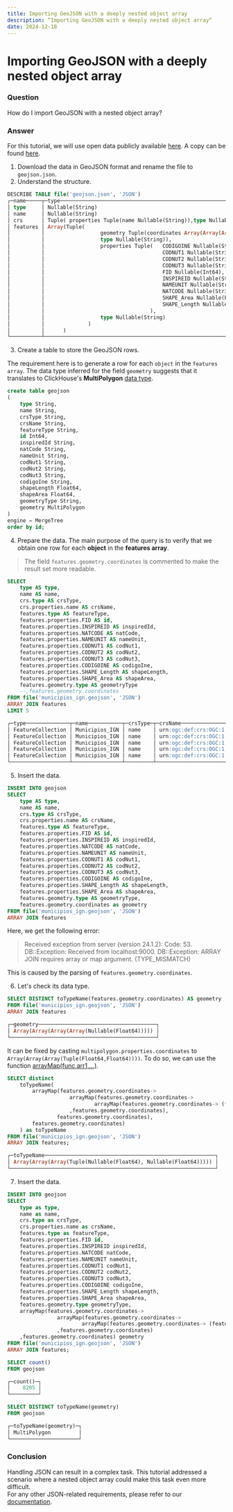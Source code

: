 ```yaml
---
title: Importing GeoJSON with a deeply nested object array
description: “Importing GeoJSON with a deeply nested object array“
date: 2024-12-18
---
```


# Importing GeoJSON with a deeply nested object array

### Question 
How do I import GeoJSON with a nested object array?

### Answer
For this tutorial, we will use open data publicly available [here](https://opendata.esri.es/datasets/ComunidadSIG::municipios-ign/explore?location=39.536006%2C-0.303882%2C6.57). A copy can be found [here](https://datasets-documentation.s3.eu-west-3.amazonaws.com/geoJSON/Municipios.geojson).

1. Download the data in GeoJSON format and rename the file to `geojson.json`.
2. Understand the structure.  

```sql
DESCRIBE TABLE file('geojson.json', 'JSON')
┌─name─────┬─type─────────────────────────────────────────────────────────────────────────────────────────┐
│ type     │ Nullable(String)                                                                             │     
│ name     │ Nullable(String)                                                                             │     
│ crs      │ Tuple( properties Tuple(name Nullable(String)),type Nullable(String))                        │     
│ features │ Array(Tuple(                                                                                 │  
│          │                  geometry Tuple(coordinates Array(Array(Array(Array(Nullable(Float64))))),   │  
│          │                  type Nullable(String)),                                                     │  
│          │                  properties Tuple(   CODIGOINE Nullable(String),                             │  
│          │                                      CODNUT1 Nullable(String),                               │  
│          │                                      CODNUT2 Nullable(String),                               │  
│          │                                      CODNUT3 Nullable(String),                               │  
│          │                                      FID Nullable(Int64),                                    │  
│          │                                      INSPIREID Nullable(String),                             │  
│          │                                      NAMEUNIT Nullable(String),                              │ 
│          │                                      NATCODE Nullable(String),                               │  
│          │                                      SHAPE_Area Nullable(Float64),                           │  
│          │                                      SHAPE_Length Nullable(Float64)                          │  
│          │                                  ),                                                          │  
│          │                  type Nullable(String)                                                       │  
│          │              )                                                                               │  
│          │      )                                                                                       │  
└──────────┴──────────────────────────────────────────────────────────────────────────────────────────────┘ 
```
3. Create a table to store the GeoJSON rows.  

The requirement here is to generate a row for each `object` in the `features array`.
The data type inferred for the field `geometry` suggests that it translates to ClickHouse's **MultiPolygon** [data type](https://clickhouse.com/docs/en/sql-reference/data-types/geo#multipolygon).

```sql
create table geojson 
(
    type String,
    name String,
    crsType String,
    crsName String,
    featureType String,
    id Int64,
    inspiredId String,
    natCode String,
    nameUnit String,
    codNut1 String,
    codNut2 String,
    codNut3 String,
    codigoIne String,
    shapeLength Float64,
    shapeArea Float64,
    geometryType String,
    geometry MultiPolygon
)
engine = MergeTree
order by id;
```

4. Prepare the data.
The main purpose of the query is to verify that we obtain one row for each **object** in the **features array**.

>The field `features.geometry.coordinates` is commented to make the result set more readable.

```sql
SELECT
    type AS type,
    name AS name,
    crs.type AS crsType,
    crs.properties.name AS crsName,
    features.type AS featureType,
    features.properties.FID AS id,
    features.properties.INSPIREID AS inspiredId,
    features.properties.NATCODE AS natCode,
    features.properties.NAMEUNIT AS nameUnit,
    features.properties.CODNUT1 AS codNut1,
    features.properties.CODNUT2 AS codNut2,
    features.properties.CODNUT3 AS codNut3,
    features.properties.CODIGOINE AS codigoIne,
    features.properties.SHAPE_Length AS shapeLength,
    features.properties.SHAPE_Area AS shapeArea,
    features.geometry.type AS geometryType
    --,features.geometry.coordinates
FROM file('municipios_ign.geojson', 'JSON')
ARRAY JOIN features
LIMIT 5

┌─type──────────────┬─name───────────┬─crsType─┬─crsName───────────────────────┬─featureType─┬─id─┬─inspiredId───────────────┬─natCode─────┬─nameUnit──────────────┬─codNut1─┬─codNut2─┬─codNut3─┬─codigoIne─┬────────shapeLength─┬─────────────shapeArea─┬─geometryType─┐
│ FeatureCollection │ Municipios_IGN │ name    │ urn:ogc:def:crs:OGC:1.3:CRS84 │ Feature     │  1 │ ES.IGN.SIGLIM34081616266 │ 34081616266 │ Villarejo-Periesteban │ ES4     │ ES42    │ ES423   │ 16266     │ 0.2697476997304121 │ 0.0035198414406406673 │ MultiPolygon │
│ FeatureCollection │ Municipios_IGN │ name    │ urn:ogc:def:crs:OGC:1.3:CRS84 │ Feature     │  2 │ ES.IGN.SIGLIM34081616269 │ 34081616269 │ Villares del Saz      │ ES4     │ ES42    │ ES423   │ 16269     │ 0.4476083901269905 │   0.00738179315030249 │ MultiPolygon │
│ FeatureCollection │ Municipios_IGN │ name    │ urn:ogc:def:crs:OGC:1.3:CRS84 │ Feature     │  3 │ ES.IGN.SIGLIM34081616270 │ 34081616270 │ Villarrubio           │ ES4     │ ES42    │ ES423   │ 16270     │ 0.3053942273994179 │ 0.0029777582813496337 │ MultiPolygon │
│ FeatureCollection │ Municipios_IGN │ name    │ urn:ogc:def:crs:OGC:1.3:CRS84 │ Feature     │  4 │ ES.IGN.SIGLIM34081616271 │ 34081616271 │ Villarta              │ ES4     │ ES42    │ ES423   │ 16271     │ 0.2831226979821184 │  0.002680273189024594 │ MultiPolygon │
│ FeatureCollection │ Municipios_IGN │ name    │ urn:ogc:def:crs:OGC:1.3:CRS84 │ Feature     │  5 │ ES.IGN.SIGLIM34081616272 │ 34081616272 │ Villas de la Ventosa  │ ES4     │ ES42    │ ES423   │ 16272     │ 0.5958276749246777 │  0.015354885085133583 │ MultiPolygon │
└───────────────────┴────────────────┴─────────┴───────────────────────────────┴─────────────┴────┴──────────────────────────┴─────────────┴───────────────────────┴─────────┴─────────┴─────────┴───────────┴────────────────────┴───────────────────────┴──────────────┘
```

5. Insert the data.

```sql
INSERT INTO geojson
SELECT
    type AS type,
    name AS name,
    crs.type AS crsType,
    crs.properties.name AS crsName,
    features.type AS featureType,
    features.properties.FID AS id,
    features.properties.INSPIREID AS inspiredId,
    features.properties.NATCODE AS natCode,
    features.properties.NAMEUNIT AS nameUnit,
    features.properties.CODNUT1 AS codNut1,
    features.properties.CODNUT2 AS codNut2,
    features.properties.CODNUT3 AS codNut3,
    features.properties.CODIGOINE AS codigoIne,
    features.properties.SHAPE_Length AS shapeLength,
    features.properties.SHAPE_Area AS shapeArea,
    features.geometry.type AS geometryType,
    features.geometry.coordinates as geometry
FROM file('municipios_ign.geojson', 'JSON')
ARRAY JOIN features
```
Here, we get the following error:
>Received exception from server (version 24.1.2):
Code: 53. DB::Exception: Received from localhost:9000. DB::Exception: ARRAY JOIN requires array or map argument. (TYPE_MISMATCH)

This is caused by the parsing of `features.geometry.coordinates`.

6. Let's check its data type.

``` sql
SELECT DISTINCT toTypeName(features.geometry.coordinates) AS geometry
FROM file('municipios_ign.geojson', 'JSON')
ARRAY JOIN features

┌─geometry──────────────────────────────────────┐
│ Array(Array(Array(Array(Nullable(Float64))))) │
└───────────────────────────────────────────────┘
```

It can be fixed by casting `multipolygon.properties.coordinates` to `Array(Array(Array(Tuple(Float64,Float64))))`.
To do so, we can use the function [arrayMap(func,arr1,...)](https://clickhouse.com/docs/en/sql-reference/functions/array-functions#arraymapfunc-arr1-).

```sql
SELECT distinct
    toTypeName(
        arrayMap(features.geometry.coordinates->
                    arrayMap(features.geometry.coordinates-> 
                            arrayMap(features.geometry.coordinates-> (features.geometry.coordinates[1],features.geometry.coordinates[2]) 
                    ,features.geometry.coordinates),
                features.geometry.coordinates),
        features.geometry.coordinates)
    ) as toTypeName
FROM file('municipios_ign.geojson', 'JSON')
ARRAY JOIN features;

┌─toTypeName───────────────────────────────────────────────────────┐
│ Array(Array(Array(Tuple(Nullable(Float64), Nullable(Float64))))) │
└──────────────────────────────────────────────────────────────────┘
```

7. Insert the data.

```sql
INSERT INTO geojson
SELECT
    type as type,
    name as name,
    crs.type as crsType,
    crs.properties.name as crsName,
    features.type as featureType,
    features.properties.FID id,
    features.properties.INSPIREID inspiredId,
    features.properties.NATCODE natCode,
    features.properties.NAMEUNIT nameUnit,
    features.properties.CODNUT1 codNut1,
    features.properties.CODNUT2 codNut2,
    features.properties.CODNUT3 codNut3,
    features.properties.CODIGOINE codigoIne,
    features.properties.SHAPE_Length shapeLength,
    features.properties.SHAPE_Area shapeArea,
    features.geometry.type geometryType,
    arrayMap(features.geometry.coordinates->
                arrayMap(features.geometry.coordinates-> 
                        arrayMap(features.geometry.coordinates-> (features.geometry.coordinates[1],features.geometry.coordinates[2]),features.geometry.coordinates)
                ,features.geometry.coordinates)
    ,features.geometry.coordinates) geometry
FROM file('municipios_ign.geojson', 'JSON')
ARRAY JOIN features;
```

```sql
SELECT count()
FROM geojson

┌─count()─┐
│    8205 │
└─────────┘

SELECT DISTINCT toTypeName(geometry)
FROM geojson

┌─toTypeName(geometry)─┐
│ MultiPolygon         │
└──────────────────────┘
```

### Conclusion
Handling JSON can result in a complex task. This tutorial addressed a scenario where a nested object array could make this task even more difficult.  
For any other JSON-related requirements, please refer to our [documentation](https://clickhouse.com/docs/en/integrations/data-formats/json).
